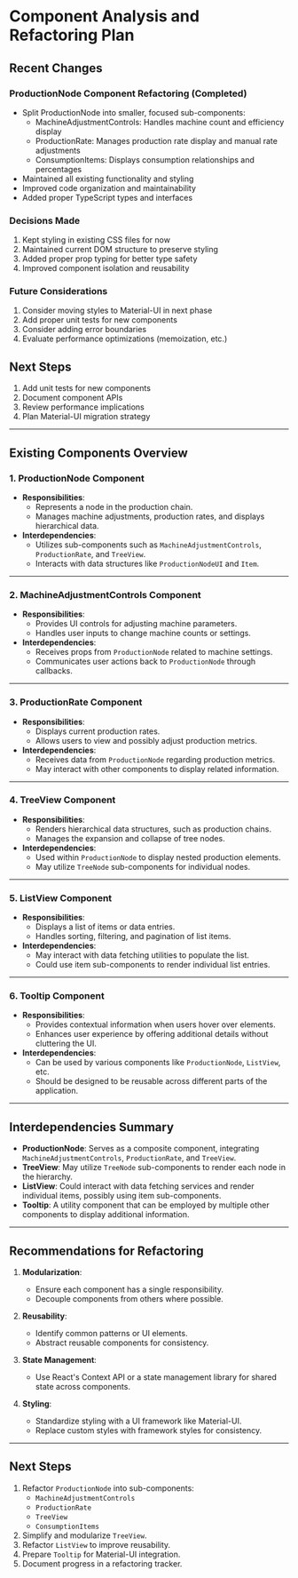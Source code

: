 # Component Analysis and Refactoring Plan

## Recent Changes

### ProductionNode Component Refactoring (Completed)
- Split ProductionNode into smaller, focused sub-components:
  - MachineAdjustmentControls: Handles machine count and efficiency display
  - ProductionRate: Manages production rate display and manual rate adjustments
  - ConsumptionItems: Displays consumption relationships and percentages
- Maintained all existing functionality and styling
- Improved code organization and maintainability
- Added proper TypeScript types and interfaces

### Decisions Made
1. Kept styling in existing CSS files for now
2. Maintained current DOM structure to preserve styling
3. Added proper prop typing for better type safety
4. Improved component isolation and reusability

### Future Considerations
1. Consider moving styles to Material-UI in next phase
2. Add proper unit tests for new components
3. Consider adding error boundaries
4. Evaluate performance optimizations (memoization, etc.)

## Next Steps
1. Add unit tests for new components
2. Document component APIs
3. Review performance implications
4. Plan Material-UI migration strategy

---

## Existing Components Overview

### 1. ProductionNode Component
- **Responsibilities**:
  - Represents a node in the production chain.
  - Manages machine adjustments, production rates, and displays hierarchical data.
- **Interdependencies**:
  - Utilizes sub-components such as `MachineAdjustmentControls`, `ProductionRate`, and `TreeView`.
  - Interacts with data structures like `ProductionNodeUI` and `Item`.

---

### 2. MachineAdjustmentControls Component
- **Responsibilities**:
  - Provides UI controls for adjusting machine parameters.
  - Handles user inputs to change machine counts or settings.
- **Interdependencies**:
  - Receives props from `ProductionNode` related to machine settings.
  - Communicates user actions back to `ProductionNode` through callbacks.

---

### 3. ProductionRate Component
- **Responsibilities**:
  - Displays current production rates.
  - Allows users to view and possibly adjust production metrics.
- **Interdependencies**:
  - Receives data from `ProductionNode` regarding production metrics.
  - May interact with other components to display related information.

---

### 4. TreeView Component
- **Responsibilities**:
  - Renders hierarchical data structures, such as production chains.
  - Manages the expansion and collapse of tree nodes.
- **Interdependencies**:
  - Used within `ProductionNode` to display nested production elements.
  - May utilize `TreeNode` sub-components for individual nodes.

---

### 5. ListView Component
- **Responsibilities**:
  - Displays a list of items or data entries.
  - Handles sorting, filtering, and pagination of list items.
- **Interdependencies**:
  - May interact with data fetching utilities to populate the list.
  - Could use item sub-components to render individual list entries.

---

### 6. Tooltip Component
- **Responsibilities**:
  - Provides contextual information when users hover over elements.
  - Enhances user experience by offering additional details without cluttering the UI.
- **Interdependencies**:
  - Can be used by various components like `ProductionNode`, `ListView`, etc.
  - Should be designed to be reusable across different parts of the application.

---

## Interdependencies Summary
- **ProductionNode**: Serves as a composite component, integrating `MachineAdjustmentControls`, `ProductionRate`, and `TreeView`.
- **TreeView**: May utilize `TreeNode` sub-components to render each node in the hierarchy.
- **ListView**: Could interact with data fetching services and render individual items, possibly using item sub-components.
- **Tooltip**: A utility component that can be employed by multiple other components to display additional information.

---

## Recommendations for Refactoring
1. **Modularization**:
   - Ensure each component has a single responsibility.
   - Decouple components from others where possible.

2. **Reusability**:
   - Identify common patterns or UI elements.
   - Abstract reusable components for consistency.

3. **State Management**:
   - Use React's Context API or a state management library for shared state across components.

4. **Styling**:
   - Standardize styling with a UI framework like Material-UI.
   - Replace custom styles with framework styles for consistency.

---

## Next Steps
1. Refactor `ProductionNode` into sub-components:
   - `MachineAdjustmentControls`
   - `ProductionRate`
   - `TreeView`
   - `ConsumptionItems`
2. Simplify and modularize `TreeView`.
3. Refactor `ListView` to improve reusability.
4. Prepare `Tooltip` for Material-UI integration.
5. Document progress in a refactoring tracker.
